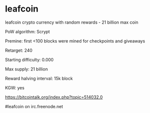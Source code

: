 # leafcoin
leafcoin crypto currency with random rewards - 21 billion max coin

PoW algorithm: Scrypt

Premine: first <100 blocks were mined for checkpoints and giveaways

Retarget: 240

Starting difficulty: 0.000

Max supply: 21 billion

Reward halving interval: 15k block

KGW: yes

https://bitcointalk.org/index.php?topic=514032.0

#leafcoin on irc.freenode.net
